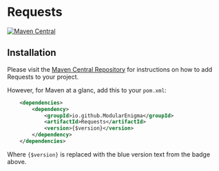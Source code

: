 # Requests

[![Maven Central](https://img.shields.io/maven-central/v/io.github.ModularEnigma/Requests.svg?label=Maven%20Central)](https://search.maven.org/search?q=g:%22io.github.ModularEnigma%22%20AND%20a:%22Requests%22)

## Installation

Please visit the [Maven Central Repository](https://search.maven.org/artifact/io.github.ModularEnigma/Requests)
for instructions on how to add Requests to your project.

However, for Maven at a glanc, add this to your `pom.xml`:

```xml
    <dependencies>
        <dependency>
            <groupId>io.github.ModularEnigma</groupId>
            <artifactId>Requests</artifactId>
            <version>{$version}</version>
        </dependency>
    </dependencies>
```

Where `{$version}` is replaced with the blue version text from the badge above.
